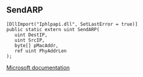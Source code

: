 ## SendARP

```
[DllImport("Iphlpapi.dll", SetLastError = true)]
public static extern uint SendARP(
   uint DestIP,
   uint SrcIP,
   byte[] pMacAddr,
   ref uint PhyAddrLen
);
```

[Microsoft documentation](https://docs.microsoft.com/en-us/windows/win32/api/iphlpapi/nf-iphlpapi-sendarp)
